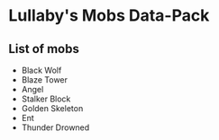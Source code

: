 # Lullaby's Mobs Data-Pack

## List of mobs

- Black Wolf
- Blaze Tower
- Angel
- Stalker Block
- Golden Skeleton
- Ent
- Thunder Drowned